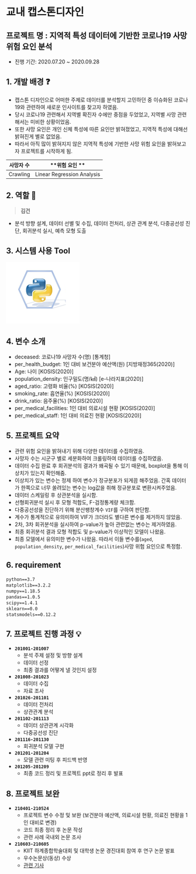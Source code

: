 # 교내 캡스톤디자인

## 프로젝트 명 : 지역적 특성 데이터에 기반한 코로나19 사망 위험 요인 분석
- 진행 기간: 2020.07.20 ~ 2020.09.28

## 1. 개발 배경 :question:
- 캡스톤 디자인으로 어떠한 주제로 데이터를 분석할지 고민하던 중 이슈화된 코로나19와 관련하여 새로운 인사이트를 찾고자 하였음.
- 당시 코로나19 관련해서 지역별 확진자 수에만 중점을 두었었고, 지역별 사망 관련해서는 미비한 상황이었음.
- 또한 사망 요인은 개인 신체 특성에 따른 요인만 밝혀졌었고, 지역적 특성에 대해선 밝혀진게 별로 없었음.
- 따라서 아직 많이 밝혀지지 않은 지역적 특성에 기반한 사망 위험 요인을 밝혀보고자 프로젝트를 시작하게 됨.

| **사망자 수** | **위험 요인 ** |
| :-----------: | :-----------: |
| Crawling | Linear Regression Analysis |


## 2. 역할 :two_men_holding_hands:
> **김건**
- 분석 방향 설계, 데이터 선별 및 수집, 데이터 전처리, 상관 관계 분석, 다중공선성 진단, 회귀분석 실시, 예측 모형 도출

## 3. 시스템 사용 Tool
<div>
  <img width="200" src="https://github.com/GeonKimdcu/SideProject/blob/main/Arc-Fault/_img/ppy.PNG">
</div>

## 4. 변수 소개
- deceased: 코로나19 사망자 수(명) [통계청]
- per_health_budget: 1인 대비 보건분야 예산액(원) [지방재정365(2020)]
- Age: 나이 [KOSIS(2020)]
- population_density: 인구밀도(명/㎢) [e-나라지표(2020)]
- aged_ratio: 고령화 비율(%) [KOSIS(2020)]
- smoking_rate: 흡연율(%) [KOSIS(2020)]
- drink_ratio: 음주율(%) [KOSIS(2020)]
- per_medical_facilities: 1인 대비 의료시설 현황 [KOSIS(2020)]
- per_medical_staff: 1인 대비 의료진 현황 [KOSIS(2020)]

## 5. 프로젝트 요약
- 관련 위험 요인을 밝혀내기 위해 다양한 데이터를 수집하였음.
- 사망자 수는 시군구 별로 세분화하여 크롤링하여 데이터를 수집하였음.
- 데이터 수집 완료 후 회귀분석의 결과가 왜곡될 수 있기 때문에, boxplot을 통해 이상치가 있는지 확인해줌.
- 이상치가 있는 변수는 정제 하여 변수가 정규분포가 되게끔 해주었음. 간혹 데이터가 한쪽으로 너무 쏠려있는 변수는 log값을 취해 정규분포로 변환시켜주었음.
- 데이터 스케일링 후 상관분석을 실시함.
- 선형회귀분석 실시 후 모형 적합도, F-검정통계량 체크함.
- 다중공선성을 진단하기 위해 분산팽창계수 `VIF`를 구하여 판단함.
- 계수가 통계적으로 유의미하여 VIF가 크더라도 별다른 변수를 제거하지 않았음.
- 2차, 3차 회귀분석을 실시하여 p-value가 높아 관련없는 변수는 제거하였음.
- 최종 회귀분석 결과 모형 적합도 및 p-value가 이상적인 모델이 나왔음.
- 최종 모델에서 유의미한 변수가 나왔음.  따라서 이들 변수를(`aged`, `population_density`, `per_medical_facilities`)사망 위험 요인으로 특정함.


## 6. requirement
```
python==3.7
matplotlib==3.2.2
numpy==1.18.5
pandas==1.0.5
scipy==1.4.1
sklearn==0.0
statsmodels==0.12.2
```

## 7. 프로젝트 진행 과정 :bulb:

- **`201001-201007`**
  - 분석 주제 설정 및 방향 설계
  - 데이터 선정
  - 최종 결과를 어떻게 낼 것인지 설정
- **`201008-201023`**
  - 데이터 수집
  - 자료 조사
- **`201026-201101`**
  - 데이터 전처리
  - 상관관계 분석
- **`201102-201113`**
  - 데이터 상관관계 시각화
  - 다중공선성 진단
- **`201116-201130`**
  - 회귀분석 모델 구현
- **`201201-201204`**
  - 모델 관련 미팅 후 피드백 반영
- **`201205-201209`**
  - 최종 코드 정리 및 프로젝트 ppt로 정리 후 발표

## 8. 프로젝트 보완
- **`210401-210524`**
   - 프로젝트 변수 수정 및 보완 (보건분야 예산액, 의료시설 현황, 의료진 현황을 1인 대비로 변경)
   - 코드 최종 정리 후 논문 작성
   - 관련 사례 국내외 논문 조사
 - **`210603-210605`**
   - KIIT 하계종합학술대회 및 대학생 논문 경진대회 참여 후 연구 논문 발표
   - 우수논문상(동상) 수상
   - [관련 기사](https://news.imaeil.com/Education/2021062215014944509)
